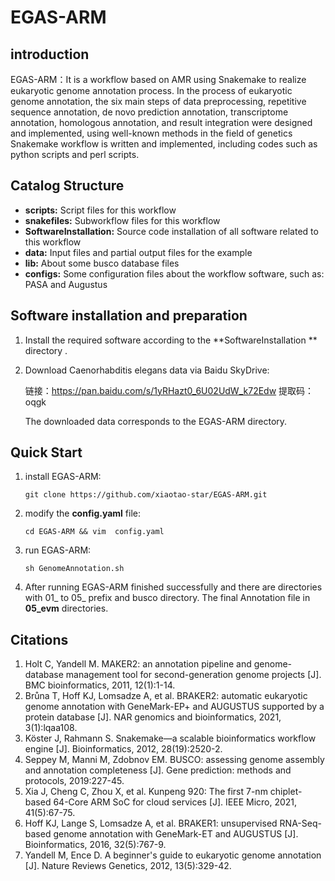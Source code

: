 # EGAS-ARM
## introduction

EGAS-ARM：It is a workflow based on AMR using Snakemake to realize eukaryotic genome annotation process. In the process of eukaryotic genome annotation, the six main steps of data preprocessing, repetitive sequence annotation, de novo prediction annotation, transcriptome annotation, homologous annotation, and result integration were designed and implemented, using well-known methods in the field of genetics Snakemake workflow is written and implemented, including codes such as python scripts and perl scripts.

## Catalog  Structure

- **scripts:**  Script files for this workflow
- **snakefiles:** Subworkflow files for this workflow
- **SoftwareInstallation:** Source code installation of all software related to this workflow 
- **data:** Input files and partial output files for the example
- **lib:** About some busco database files
- **configs:** Some configuration files about the workflow software, such as: PASA and Augustus

## Software installation and preparation

1. Install the required software according to the   **SoftwareInstallation ** directory .

2. Download Caenorhabditis elegans data via Baidu SkyDrive: 

   链接：https://pan.baidu.com/s/1yRHazt0_6U02UdW_k72Edw 
   提取码：oqgk   

   The downloaded data corresponds to the EGAS-ARM directory.

## Quick Start

1. install EGAS-ARM:

   ```
   git clone https://github.com/xiaotao-star/EGAS-ARM.git
   ```

2. modify the **config.yaml** file:

   ```
   cd EGAS-ARM && vim  config.yaml 
   ```

3. run EGAS-ARM:

   ```
   sh GenomeAnnotation.sh
   ```

4. After running EGAS-ARM finished successfully and there are directories with 01_ to 05_ prefix and busco directory. The final Annotation file in **05_evm** directories.

   

## Citations

1. Holt C, Yandell M. MAKER2: an annotation pipeline and genome-database management tool for second-generation genome projects [J]. BMC bioinformatics, 2011, 12(1):1-14.
2. Brůna T, Hoff KJ, Lomsadze A, et al. BRAKER2: automatic eukaryotic genome annotation with GeneMark-EP+ and AUGUSTUS supported by a protein database [J]. NAR genomics and bioinformatics, 2021, 3(1):lqaa108.
3. Köster J, Rahmann S. Snakemake—a scalable bioinformatics workflow engine [J]. Bioinformatics, 2012, 28(19):2520-2.
4. Seppey M, Manni M, Zdobnov EM. BUSCO: assessing genome assembly and annotation completeness [J]. Gene prediction: methods and protocols, 2019:227-45.
5. Xia J, Cheng C, Zhou X, et al. Kunpeng 920: The first 7-nm chiplet-based 64-Core ARM SoC for cloud services [J]. IEEE Micro, 2021, 41(5):67-75.
6. Hoff KJ, Lange S, Lomsadze A, et al. BRAKER1: unsupervised RNA-Seq-based genome annotation with GeneMark-ET and AUGUSTUS [J]. Bioinformatics, 2016, 32(5):767-9.
7. Yandell M, Ence D. A beginner's guide to eukaryotic genome annotation [J]. Nature Reviews Genetics, 2012, 13(5):329-42.



